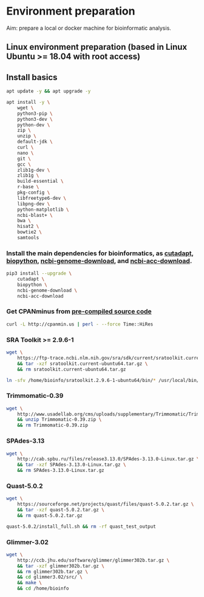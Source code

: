 # Environment preparation

Aim: prepare a local or docker machine for bioinformatic analysis.

## Linux environment preparation (based in Linux Ubuntu >= 18.04 with root access)

## Install basics

```bash
apt update -y && apt upgrade -y
```

```bash
apt install -y \
    wget \
    python3-pip \
    python3-dev \
    python-dev \
    zip \
    unzip \
    default-jdk \
    curl \
    nano \
    git \
    gcc \
    zlib1g-dev \
    zlib1g \
    build-essential \
    r-base \
    pkg-config \
    libfreetype6-dev \
    libpng-dev \
    python-matplotlib \
    ncbi-blast+ \
    bwa \
    hisat2 \
    bowtie2 \
    samtools
```

### Install the main dependencies for bioinformatics, as [cutadapt](https://pypi.org/project/cutadapt/), [biopython](https://pypi.org/project/biopython/), [ncbi-genome-download](https://pypi.org/project/ncbi-genome-download/), and [ncbi-acc-download](https://pypi.org/project/ncbi-acc-download/).

```bash
pip3 install --upgrade \
    cutadapt \
    biopython \
    ncbi-genome-download \
    ncbi-acc-download
```

### Get CPANminus from [pre-compiled source code](http://cpanmin.us/)

```bash
curl -L http://cpanmin.us | perl - --force Time::HiRes
```

### SRA Toolkit >= 2.9.6-1

```bash
wget \
    https://ftp-trace.ncbi.nlm.nih.gov/sra/sdk/current/sratoolkit.current-ubuntu64.tar.gz \
    && tar -xzf sratoolkit.current-ubuntu64.tar.gz \
    && rm sratoolkit.current-ubuntu64.tar.gz
```

```bash
ln -sfv /home/bioinfo/sratoolkit.2.9.6-1-ubuntu64/bin/* /usr/local/bin/
```

### Trimmomatic-0.39

```bash
wget \
    http://www.usadellab.org/cms/uploads/supplementary/Trimmomatic/Trimmomatic-0.39.zip \
    && unzip Trimmomatic-0.39.zip \
    && rm Trimmomatic-0.39.zip
```

### SPAdes-3.13

```bash
wget \
    http://cab.spbu.ru/files/release3.13.0/SPAdes-3.13.0-Linux.tar.gz \
    && tar -xzf SPAdes-3.13.0-Linux.tar.gz \
    && rm SPAdes-3.13.0-Linux.tar.gz
```

### Quast-5.0.2

```bash
wget \
    https://sourceforge.net/projects/quast/files/quast-5.0.2.tar.gz \
    && tar -xzf quast-5.0.2.tar.gz \
    && rm quast-5.0.2.tar.gz
```

```bash
quast-5.0.2/install_full.sh && rm -rf quast_test_output
```

### Glimmer-3.02

```bash
wget \
    http://ccb.jhu.edu/software/glimmer/glimmer302b.tar.gz \
    && tar -xzf glimmer302b.tar.gz \
    && rm glimmer302b.tar.gz \
    && cd glimmer3.02/src/ \
    && make \
    && cd /home/bioinfo
```

